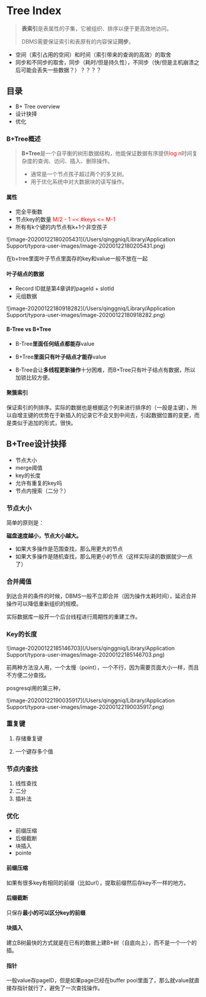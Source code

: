 # Tree Index

> **表索引**是表属性的子集，它被组织、排序以便于更高效地访问。
>
> DBMS需要保证索引和表原有的内容保证**同步**。

- 空间（索引占用的空间）和时间（索引带来的查询的高效）的取舍
- 同步和不同步的取舍，同步（耗时/但是持久性），不同步（快/但是主机崩溃之后可能会丢失一些数据？）？？？？

## 目录

- B+ Tree overview
- 设计抉择
- 优化

### B+Tree概述

> **B+Tree**是一个自平衡的树形数据结构，他能保证数据有序提供<font color="red">log n</font>时间复杂度的查询、访问、插入、删除操作。
>
> - 通常是一个节点孩子超过两个的多叉树。
> - 用于优化系统中对大数据块的读写操作。

#### 属性

- 完全平衡数
- 节点key的数量 <font color="red">M/2 - 1 =< #keys <= M-1 </font>
- 所有有k个键的内节点有k+1个非空孩子

![image-20200122180205431](/Users/qinggniq/Library/Application Support/typora-user-images/image-20200122180205431.png)

在b+tree里面叶子节点里面存的key和value一般不放在一起

#### 叶子结点的数据

- Record ID就是第4章讲的pageId + slotId
- 元组数据

![image-20200122180918282](/Users/qinggniq/Library/Application Support/typora-user-images/image-20200122180918282.png)

#### B-Tree vs B+Tree

- B-Tree**里面任何结点都能存**value
- B+Tree**里面只有叶子结点才能存**value

- B-Tree会让**多线程更新操作**十分困难，而B+Tree只有叶子结点有数据，所以加锁比较方便。

#### 聚簇索引

保证索引的列排序。实际的数据也是根据这个列来进行排序的（一般是主键），所以自增主键的优势在于新插入的记录它不会叉到中间去，引起数据位置的变更，而是类似于追加的形式，很快。

## B+Tree设计抉择

- 节点大小
- merge阈值
- key的长度
- 允许有重复的key吗
- 节点内搜索（二分？）

### 节点大小

简单的原则是：

**磁盘速度越小，节点大小越大。**

- 如果大多操作是范围查找，那么用更大的节点
- 如果大多操作是随机查找，那么用更小的节点（这样实际读的数据就少一点了）

### 合并阈值

到达合并的条件的时候，DBMS一般不立即合并（因为操作太耗时间），延迟合并操作可以降低重新组织的规模。

实际数据库一般开一个后台线程进行周期性的重建工作。

### Key的长度

![image-20200122185146703](/Users/qinggniq/Library/Application Support/typora-user-images/image-20200122185146703.png)

前两种方法没人用，一个太慢（point），一个不行，因为需要页面大小一样，而且不方便二分查找。

posgresql用的第三种，

![image-20200122190035917](/Users/qinggniq/Library/Application Support/typora-user-images/image-20200122190035917.png)



### 重复键

1. 存储重复键

2. 一个键存多个值

### 节点内查找

1. 线性查找
2. 二分
3. 插补法

### 优化

- 前缀压缩
- 后缀截断
- 块插入
- pointe

#### 前缀压缩

如果有很多key有相同的前缀（比如url），提取前缀然后存key不一样的地方。

#### 后缀截断

只保存**最小的可以区分key的前缀**

#### 块插入

建立B树最快的方式就是在已有的数据上建B+树（自底向上），而不是一个一个的插。

#### 指针

一般value存pageID，但是如果page已经在buffer pool里面了，那么就value就直接存指针就行了，避免了一次查找操作。